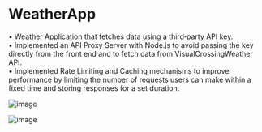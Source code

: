 # WeatherApp
• Weather Application that fetches data using a third‑party API key.<br />
• Implemented an API Proxy Server with Node.js to avoid passing the key directly from the front end and to fetch data from VisualCrossingWeather API.<br />
• Implemented Rate Limiting and Caching mechanisms to improve performance by limiting the number of requests users can make within a fixed time and storing responses for a set duration.

![image](https://user-images.githubusercontent.com/32563388/219830153-6c06afdb-ed62-4cf1-aa81-055d85c766ce.png)

![image](https://user-images.githubusercontent.com/32563388/219830127-5a2a225a-ab66-46ed-a039-d6af52a44de4.png)

